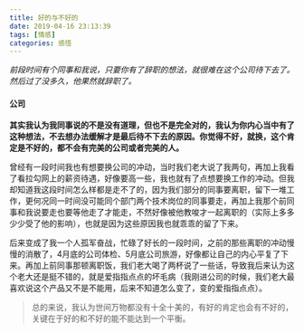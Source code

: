 ```yaml
---
title: 好的与不好的
date: 2019-04-16 23:13:39
tags: [情感]
categories: 感悟
---
```

<!-- *潜意识所想的好像不是那样的，但是我觉得自己是那样想的。连自己是怎么过想的都搞不清楚，就要想别人是怎么想的，这算不算是有点问题了* -->
*前段时间有个同事和我说，只要你有了辞职的想法，就很难在这个公司待下去了。然后过了没多久，他果然就辞职了。*

#### 公司
**其实我认为我同事说的不是没有道理，但也不是完全对的，我认为你内心当中有了这种想法，不去想办法缓解才是最后待不下去的原因。你觉得不好，就换，这个肯定是不好的，都不会有完美的公司或者完美的人。**

曾经有一段时间我也有想要换公司的冲动，当时我们老大说了我两句，再加上我看了看拉勾网上的薪资待遇，好像要高一些，我也就有了点想要换工作的冲动。但我却知道我这段时间怎么样都是走不了的，因为我们部分的同事要离职，留下一堆工作，更何况同一时间没可能同个部门两个技术岗位的同事要走，再加上我那个前同事和我说要走也要等他走了才能走，不然好像被他教唆才一起离职的（实际上多多少少受了他的影响），也就是因为这些原因我也就乖乖的留了下来。

后来变成了我一个人孤军奋战，忙碌了好长的一段时间，之前的那些离职的冲动慢慢的消散了，4月底的公司体检、5月底公司旅游，好像都让自己的内心平复了下来。再加上前同事那顿离职饭，我们老大喝了两杯说了一些话，导致我后来认为这个老大还是挺不错的，就是爱指指点点的坏毛病（我刚进公司的时候，我们老大最喜欢说这个产品又不是不能用，后来不知道怎么变了，变的爱指指点点）。

> 总的来说，我认为世间万物都没有十全十美的，有好的肯定也会有不好的，关键在于好的和不好的能不能达到一个平衡。

<!-- #### 贪心
**人都是贪心的。当现在条件不变的情况下，能够得到更多的，谁不愿意？** -->